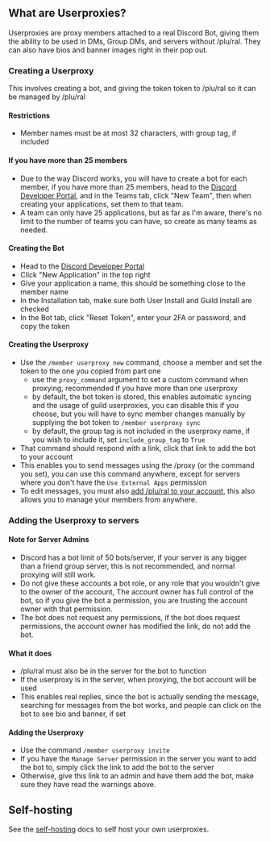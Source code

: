 ## What are Userproxies?

Userproxies are proxy members attached to a real Discord Bot, giving them the ability to be used in DMs, Group DMs, and servers without /plu/ral. They can also have bios and banner images right in their pop out.

### Creating a Userproxy

This involves creating a bot, and giving the token token to /plu/ral so it can be managed by /plu/ral

#### Restrictions
- Member names must be at most 32 characters, with group tag, if included

#### If you have more than 25 members
- Due to the way Discord works, you will have to create a bot for each member, if you have more than 25 members, head to the [Discord Developer Portal](<https://discord.com/developers/applications>), and in the Teams tab, click "New Team", then when creating your applications, set them to that team.
- A team can only have 25 applications, but as far as I'm aware, there's no limit to the number of teams you can have, so create as many teams as needed.

#### Creating the Bot
- Head to the [Discord Developer Portal](<https://discord.com/developers/applications>)
- Click "New Application" in the top right
- Give your application a name, this should be something close to the member name
- In the Installation tab, make sure both User Install and Guild Install are checked
- In the Bot tab, click "Reset Token", enter your 2FA or password, and copy the token

#### Creating the Userproxy
- Use the `/member userproxy new` command, choose a member and set the token to the one you copied from part one
  - use the `proxy_command` argument to set a custom command when proxying, recommended if you have more than one userproxy
  - by default, the bot token is stored, this enables automatic syncing and the usage of guild userproxies, you can disable this if you choose, but you will have to sync member changes manually by supplying the bot token to `/member userproxy sync`
  - by default, the group tag is not included in the userproxy name, if you wish to include it, set `include_group_tag` to `True`
- That command should respond with a link, click that link to add the bot to your account
- This enables you to send messages using the /proxy (or the command you set), you can use this command anywhere, except for servers where you don't have the `Use External Apps` permission
- To edit messages, you must also [add /plu/ral to your account](https://discord.com/oauth2/authorize?client_id=1291501048493768784), this also allows you to manage your members from anywhere.


### Adding the Userproxy to servers
#### Note for Server Admins
- Discord has a bot limit of 50 bots/server, if your server is any bigger than a friend group server, this is not recommended, and normal proxying will still work.
- Do not give these accounts a bot role, or any role that you wouldn't give to the owner of the account, The account owner has full control of the bot, so if you give the bot a permission, you are trusting the account owner with that permission.
- The bot does not request any permissions, if the bot does request permissions, the account owner has modified the link, do not add the bot.

#### What it does
- /plu/ral must also be in the server for the bot to function
- If the userproxy is in the server, when proxying, the bot account will be used
- This enables real replies, since the bot is actually sending the message, searching for messages from the bot works, and people can click on the bot to see bio and banner, if set

#### Adding the Userproxy
- Use the command `/member userproxy invite`
- If you have the `Manage Server` permission in the server you want to add the bot to, simply click the link to add the bot to the server
- Otherwise, give this link to an admin and have them add the bot, make sure they have read the warnings above.


## Self-hosting
See the [self-hosting](./userproxies/self-hosting.md) docs to self host your own userproxies.